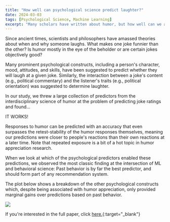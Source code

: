 ```yaml
---
title: "How well can psychological science predict laughter?"
date: 2024-03-03
tags: [Psychological Science, Machine Learning]
excerpt: "Many scholars have written about humor, but how well can we actually predict joke appreciation?"
---
```


Since ancient times, scientists and philosophers have amassed theories about when and why someone laughs. What makes one joke funnier than the other? Is humor mostly in the eye of the beholder or are certain jokes objectively good?

Many prominent psychological constructs, including a person's character, mood, attitudes, and skills, have been suggested to predict whether they will laugh at a given joke.
Similarly, the interaction between a joke's content (e.g., political commentary) and the listener's traits (e.g., political orientation) was suggested to determine laughter.

In our study, we threw a large collection of predictors from the interdisciplinary science of humor at the problem of predicting joke ratings and found...

IT WORKS!

Responses to humor can be predicted with an accuracy that even surpasses the retest-stability of the humor responses themselves, meaning our predictions were closer to people's reactions than their own reactions at a later time. Note that repeated exposure is a bit of a hot topic in humor appreciation research.

When we look at which of the psychological predictors enabled these predictions, we observed the most classic finding at the intersection of ML and behavioral science: Past behavior is by far the best predictor, and should form part of any recommendation system.

The plot below shows a breakdown of the other psychological constructs which, despite being associated with humor appreciation, only provided marginal gains over predictions based on past behavior.

<img src="{{site.baseurl}}/assets/ml humor predictions.png">

If you're interested in the full paper, click [here.](https://www.nature.com/articles/s41598-023-45935-1){:target="_blank"}